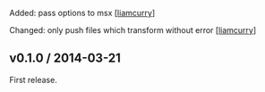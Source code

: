 Added: pass options to msx \[[liamcurry]\]

Changed: only push files which transform without error \[[liamcurry]\]

## v0.1.0 / 2014-03-21

First release.

[liamcurry]: https://github.com/liamcurry